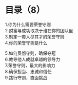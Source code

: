 # 目录（8）
1.你为什么需要荣誉守则   
2.财富与成功取决于谁在你的团队里    
3.制定一套人尽其才的荣誉守则    
4.你的荣誉守则是什么    

5.如何贯彻守则，确保夺冠    
6.教导他人成就卓越的领导力    
7.荣誉守则，最大的影响力     
8.确保担当、忠诚和信任     
9.践行守则，直面挑战     
